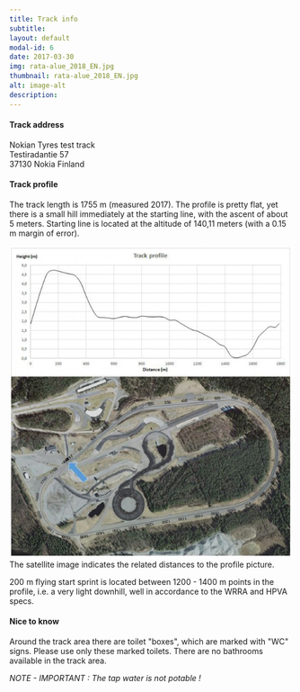 ```yaml
---
title: Track info
subtitle: 
layout: default
modal-id: 6
date: 2017-03-30
img: rata-alue_2018_EN.jpg
thumbnail: rata-alue_2018_EN.jpg
alt: image-alt
description:
---
```


#### Track address

Nokian Tyres test track  
Testiradantie 57  
37130 Nokia 
Finland

#### Track profile

The track length is 1755 m (measured 2017). The profile is pretty flat, yet there is a small hill immediately at the starting line, with the ascent of about 5 meters. Starting line is located at the altitude of 140,11 meters (with a 0.15 m margin of error).

![Track profile](/img/portfolio/uusirataprofiili.jpg "Track profile measured on 2008")
The satellite image indicates the related distances to the profile picture.

200 m flying start sprint is located between 1200 - 1400 m points in the profile, i.e. a very light downhill, well in accordance to the WRRA and HPVA specs.

#### Nice to know

Around the track area there are toilet "boxes", which are marked with "WC" signs. Please use only these marked toilets.
There are no bathrooms available in the track area.

*NOTE - IMPORTANT : The tap water is not potable !*

